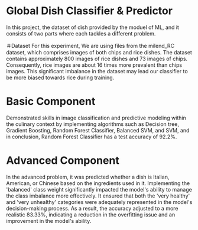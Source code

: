# Global Dish Classifier & Predictor
In this project, the dataset of dish provided by the moduel of ML, and it consists of two parts where each tackles a different problem.

＃Dataset
For this experiment, We are using files from the milend_RC dataset, which comprises images of both chips and rice dishes. The dataset contains approximately 800 images of rice dishes and 73 images of chips. Consequently, rice images are about 16 times more prevalent than chips images. This significant imbalance in the dataset may lead our classifier to be more biased towards rice during training.

# Basic Component
Demonstrated skills in image classification and predictive modeling within the culinary context by implementing algorithms such as Decision tree, Gradient Boosting, Random Forest Classifier, Balanced SVM, and SVM, and in conclusion, Random Forest Classifier has a test accuracy of 92.2%.

# Advanced Component
In the advanced problem, it was predicted whether a dish is Italian, American, or Chinese based on the ingredients used in it. Implementing the 'balanced' class weight significantly impacted the model's ability to manage the class imbalance more effectively. It ensured that both the 'very healthy' and 'very unhealthy' categories were adequately represented in the model's decision-making process. As a result, the accuracy adjusted to a more realistic 83.33%, indicating a reduction in the overfitting issue and an improvement in the model's ability.
